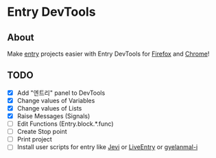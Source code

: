 # Entry DevTools
## About
Make [entry](https://playentry.org) projects easier with Entry DevTools for [Firefox](https://firefox.com) and [Chrome](https://chrome.com)!

## TODO
 - [x] Add "엔트리" panel to DevTools 
 - [x] Change values of Variables
 - [x] Change values of Lists 
 - [x] Raise Messages (Signals)
 - [ ] Edit Functions (Entry.block.*.func)
 - [ ] Create Stop point
 - [ ] Print project
 - [ ] Install user scripts for entry like [Jevi](https://github.com/gnlow/Jevi) or [LiveEntry](https://github.com/muno9748/LiveEntry) or [gyelanmal-i](https://github.com/DQSR/gyelanmal-i)
